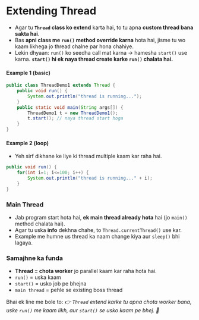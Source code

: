 # Extending Thread
* Agar tu **`Thread` class ko extend** karta hai, to tu apna **custom thread bana sakta hai**.
* Bas **apni class me `run()` method override karna** hota hai, jisme tu wo kaam likhega jo thread chalne par hona chahiye.
* Lekin dhyaan: `run()` ko seedha call mat karna → hamesha `start()` use karna. **`start()` hi ek naya thread create karke `run()` chalata hai.**

#### Example 1 (basic)
```java
public class ThreadDemo1 extends Thread {
    public void run() {
        System.out.println("thread is running...");
    }
    public static void main(String args[]) {
        ThreadDemo1 t = new ThreadDemo1();
        t.start(); // naya thread start hoga
    }
}
```

#### Example 2 (loop)
* Yeh sirf dikhane ke liye ki thread multiple kaam kar raha hai.
```java
public void run() {
    for(int i=1; i<=100; i++) {
        System.out.println("thread is running..." + i);
    }
}
```

### Main Thread
* Jab program start hota hai, **ek main thread already hota** hai (jo `main()` method chalata hai).
* Agar tu uska **info** dekhna chahe, to `Thread.currentThread()` use kar.
* Example me humne us thread ka naam change kiya aur `sleep()` bhi lagaya.

### Samajhne ka funda
* **Thread = chota worker** jo parallel kaam kar raha hota hai.
* `run()` = uska kaam
* `start()` = usko job pe bhejna
* `main thread` = pehle se existing boss thread

Bhai ek line me bole to:
*👉 `Thread` extend karke tu apna chota worker bana, uske `run()` me kaam likh, aur `start()` se usko kaam pe bhej. 🚀*